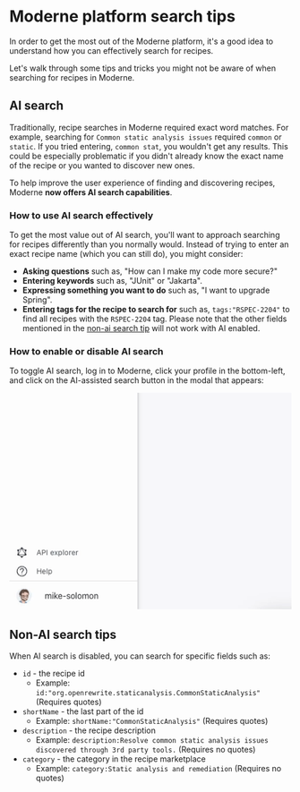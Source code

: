# Moderne platform search tips

In order to get the most out of the Moderne platform, it's a good idea to understand how you can effectively search for recipes.

Let's walk through some tips and tricks you might not be aware of when searching for recipes in Moderne.

## AI search

Traditionally, recipe searches in Moderne required exact word matches. For example, searching for `Common static analysis issues` required `common` or `static`. If you tried entering, `common stat`, you wouldn't get any results. This could be especially problematic if you didn't already know the exact name of the recipe or you wanted to discover new ones.

To help improve the user experience of finding and discovering recipes, Moderne **now offers AI search capabilities**.

### How to use AI search effectively

To get the most value out of AI search, you'll want to approach searching for recipes differently than you normally would. Instead of trying to enter an exact recipe name (which you can still do), you might consider:

* **Asking questions** such as, "How can I make my code more secure?"
* **Entering keywords** such as, "JUnit" or "Jakarta".
* **Expressing something you want to do** such as, "I want to upgrade Spring".
* **Entering tags for the recipe to search for** such as, `tags:"RSPEC-2204"` to find all recipes with the `RSPEC-2204` tag. Please note that the other fields mentioned in the [non-ai search tip](moderne-platform-search.md#non-ai-search-tips) will not work with AI enabled.

### How to enable or disable AI search

To toggle AI search, log in to Moderne, click your profile in the bottom-left, and click on the AI-assisted search button in the modal that appears:

![](../../.gitbook/assets/ai-search-enable.gif)

## Non-AI search tips

When AI search is disabled, you can search for specific fields such as:

* `id` - the recipe id&#x20;
  * Example: `id:"org.openrewrite.staticanalysis.CommonStaticAnalysis"` (Requires quotes)
* `shortName` - the last part of the id&#x20;
  * Example: `shortName:"CommonStaticAnalysis"` (Requires quotes)
* `description` - the recipe description&#x20;
  * Example: `description:Resolve common static analysis issues discovered through 3rd party tools.` (Requires no quotes)
* `category` - the category in the recipe marketplace&#x20;
  * Example:  `category:Static analysis and remediation` (Requires no quotes)
